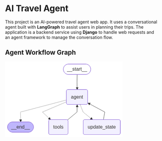 # AI Travel Agent

This project is an AI-powered travel agent web app. It uses a conversational agent built with **LangGraph** to assist users in planning their trips. The application is a backend service using **Django** to handle web requests and an agent framework to manage the conversation flow.

## Agent Workflow Graph

![AI Travel Agent Graph](graph.png)
